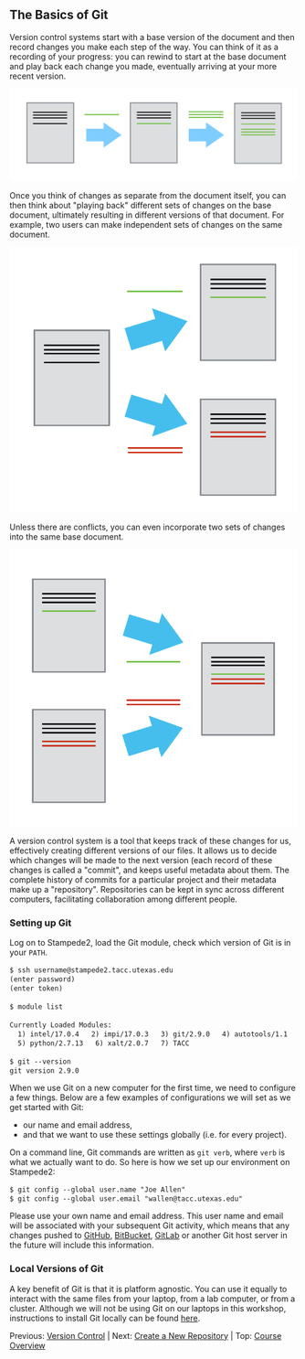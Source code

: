## The Basics of Git

Version control systems start with a base version of the document and
then record changes you make each step of the way. You can
think of it as a recording of your progress: you can rewind to start at the base
document and play back each change you made, eventually arriving at your
more recent version.

![Changes Are Saved Sequentially](./fig/play-changes.svg)

Once you think of changes as separate from the document itself, you
can then think about "playing back" different sets of changes on the base document, ultimately
resulting in different versions of that document. For example, two users can make independent
sets of changes on the same document.

![Different Versions Can be Saved](./fig/versions.svg)

Unless there are conflicts, you can even incorporate two sets of changes into the same base document.

![Multiple Versions Can be Merged](./fig/merge.svg)

A version control system is a tool that keeps track of these changes for us,
effectively creating different versions of our files. It allows us to
decide which changes will be made to the next version (each record of these changes is called a
"commit", and keeps useful metadata about them. The
complete history of commits for a particular project and their metadata make up
a "repository". Repositories can be kept in sync
across different computers, facilitating collaboration among different people.


### Setting up Git

Log on to Stampede2, load the Git module, check which version of Git is in your `PATH`.

```
$ ssh username@stampede2.tacc.utexas.edu
(enter password)
(enter token)

$ module list

Currently Loaded Modules:
  1) intel/17.0.4   2) impi/17.0.3   3) git/2.9.0   4) autotools/1.1
  5) python/2.7.13   6) xalt/2.0.7   7) TACC

$ git --version
git version 2.9.0
```

When we use Git on a new computer for the first time,
we need to configure a few things. Below are a few examples
of configurations we will set as we get started with Git:

 * our name and email address,
 * and that we want to use these settings globally (i.e. for every project).

On a command line, Git commands are written as `git verb`,
where `verb` is what we actually want to do. So here is how
we set up our environment on Stampede2:

```
$ git config --global user.name "Joe Allen"
$ git config --global user.email "wallen@tacc.utexas.edu"
```

Please use your own name and email address. This user name and email will be associated with your subsequent Git activity,
which means that any changes pushed to
[GitHub](https://github.com/),
[BitBucket](https://bitbucket.org/),
[GitLab](https://gitlab.com/) or
another Git host server
in the future will include this information.


### Local Versions of Git

A key benefit of Git is that it is platform agnostic. You can use it equally to interact with the same files from your laptop, from a lab computer, or from a cluster. Although we will not be using Git on our laptops in this workshop, instructions to install Git locally can be found [here](https://git-scm.com/book/en/v2/Getting-Started-Installing-Git).

Previous: [Version Control](reproducibility_git_01.md) | Next: [Create a New Repository](reproducibility_git_03.md) | Top: [Course Overview](../../index.md)
